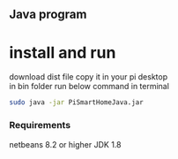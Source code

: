 
## Java program


# install and run
download dist file copy it in your pi desktop <br>
in bin folder run below command in terminal

```bash
sudo java -jar PiSmartHomeJava.jar

```

### Requirements
 netbeans 8.2 or higher
 JDK 1.8
 

